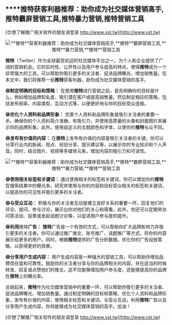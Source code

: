 ## ****推特**获客利器推荐：助你成为社交媒体营销高手,**推特**霸屏营销工具,**推特**暴力营销,**推特**营销工具**

[😍想了解推广相关软件的朋友请登录 http://www.vst.tw](http://www.vst.tw)

 <center><img src="https://vst.tw/MP4/tuiguang/png/6.png" alt="**推特**获客利器推荐：助你成为社交媒体营销高手,**推特**霸屏营销工具,**推特**暴力营销,**推特**营销工具"></center>

**推特**（Twitter）作为全球最受欢迎的社交媒体平台之一，为个人和企业提供了广阔的营销机会。它的实时性、公开性以及用户参与度高的特点，使得**推特**成为一个非常强大的工具，可以帮助你吸引更多的关注者、促进品牌曝光、增加销售量。在本文中，我们将推荐一些**推特**获客利器，助你成为社交媒体营销的高手。

**😄制定明确的目标和策略：**
在使用**推特**进行营销之前，首先明确你的目标是什么，例如增加品牌知名度、吸引潜在客户或提高销售量。然后制定相应的策略，包括发布频率、内容类型、互动方式等，以便更好地与你的目标受众连接。

**😄优化个人资料和品牌形象：**
完善个人资料和品牌形象是吸引关注者的重要一步。确保你的个人资料简介准确、有吸引力，并使用高质量的头像和封面图片来展示你的品牌形象。此外，使用自定义的主题颜色和字体，以使你的**推特**与众不同。

**😄发布有价值的内容：**
在**推特**上发布有价值的内容是吸引关注者的关键。你可以分享行业内的新闻、观点、经验分享、提示建议等，以展示你的专业知识和个人声音。同时，结合图片、视频等多媒体元素，增加内容的吸引力和可读性。

 <center><img src="https://vst.tw/MP4/tuiguang/png/1.png" alt="**推特**获客利器推荐：助你成为社交媒体营销高手,**推特**霸屏营销工具,**推特**暴力营销,**推特**营销工具"></center>

**😄使用相关标签和关键词：**
通过使用相关的标签和关键词，你可以增加你的**推特**在搜索结果中的曝光率。研究并使用与你的内容和目标受众相关的标签和关键词，以提高你的可见性并吸引更多的关注者。

**😄与受众互动：**
积极与你的关注者互动是建立良好关系的重要一环。回复他们的评论、提问，参与讨论，展示出你对他们的关心和尊重。此外，你还可以定期举办问答活动、投票或发起话题讨论等，以促进用户参与度的提升。

**😄利用**推特**广告：**
**推特**广告是一个有效的方式，可以帮助你扩大品牌影响力并吸引更多的关注者。你可以通过推广推文、账号推广、话题推广等方式，将你的内容展示给更多的用户。同时，根据**推特**提供的广告分析数据，优化你的广告投放策略，以获得更好的效果。

**😄分享用户生成内容：**
用户生成内容是一种强大的营销工具，可以帮助你增加品牌信任度和可靠性。鼓励你的关注者分享与你的品牌相关的内容，并在适当的时候转发、回复或点赞他们的推文。这不仅能够增加用户参与度，还能够提高你的品牌在**推特**上的曝光率。

总结起来，**推特**作为社交媒体营销中的重要一环，可以帮助你吸引更多的关注者、促进品牌曝光、增加销售量。通过制定明确的目标和策略，优化个人资料和品牌形象，发布有价值的内容，使用相关标签和关键词，与受众互动，利用**推特**广告以及分享用户生成内容，你将能够成为社交媒体营销的高手。加油！

[😍想了解推广相关软件的朋友请登录 http://www.vst.tw](http://www.vst.tw)



